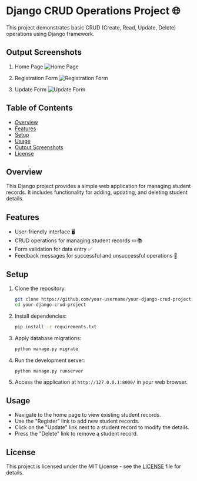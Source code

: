 # Django CRUD Operations Project 🌐

This project demonstrates basic CRUD (Create, Read, Update, Delete) operations using Django framework.

## Output Screenshots
1. Home Page
    ![Home Page](screenshots/home.png)

2. Registration Form
    ![Registration Form](screenshots/register.png)

3. Update Form
    ![Update Form](screenshots/update.png)


## Table of Contents
- [Overview](#overview)
- [Features](#features)
- [Setup](#setup)
- [Usage](#usage)
- [Output Screenshots](#output-screenshots)
- [License](#license)

## Overview
This Django project provides a simple web application for managing student records. It includes functionality for adding, updating, and deleting student details.

## Features
- User-friendly interface 🖥️
- CRUD operations for managing student records ✏️📚
- Form validation for data entry ✅
- Feedback messages for successful and unsuccessful operations 📢

## Setup
1. Clone the repository:
    ```bash
    git clone https://github.com/your-username/your-django-crud-project.git
    cd your-django-crud-project
    ```

2. Install dependencies:
    ```bash
    pip install -r requirements.txt
    ```

3. Apply database migrations:
    ```bash
    python manage.py migrate
    ```

4. Run the development server:
    ```bash
    python manage.py runserver
    ```

5. Access the application at `http://127.0.0.1:8000/` in your web browser.

## Usage
- Navigate to the home page to view existing student records.
- Use the "Register" link to add new student records.
- Click on the "Update" link next to a student record to modify the details.
- Press the "Delete" link to remove a student record.

## License
This project is licensed under the MIT License - see the [LICENSE](LICENSE) file for details.
